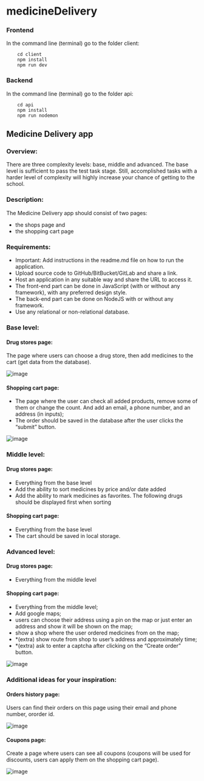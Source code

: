 # medicineDelivery

### Frontend

In the command line (terminal) go to the folder client:

```
    cd client
    npm install
    npm run dev
```


### Backend

In the command line (terminal) go to the folder api:

```
    cd api
    npm install
    npm run nodemon
```

## Medicine Delivery app

### Overview:
There are three complexity levels: base, middle and advanced.
The base level is sufficient to pass the test task stage. Still, accomplished tasks with a harder
level of complexity will highly increase your chance of getting to the school.

### Description:
The Medicine Delivery app should consist of two pages:
- the shops page and
- the shopping cart page

### Requirements:
- Important: Add instructions in the readme.md file on how to run the application.
- Upload source code to GitHub/BitBucket/GitLab and share a link.
- Host an application in any suitable way and share the URL to access it.
- The front-end part can be done in JavaScript (with or without any framework), with any
preferred design style.
- The back-end part can be done on NodeJS with or without any framework.
- Use any relational or non-relational database.

### Base level:

#### Drug stores page:
The page where users can choose a drug store, then add medicines to the cart (get data from the database).

![image](https://github.com/VasylynaKolodiy/medicineDelivery/assets/106997950/833e450a-c702-42a2-975b-a52f8860833c)

#### Shopping cart page:

- The page where the user can check all added products, remove some of them
or change the count. And add an email, a phone number, and an address (in
inputs);
- The order should be saved in the database after the user clicks the “submit”
button.

![image](https://github.com/VasylynaKolodiy/medicineDelivery/assets/106997950/48aac16d-9a22-4a91-9cb0-a78e418263c4)

### Middle level:

#### Drug stores page:
- Everything from the base level
- Add the ability to sort medicines by price and/or date added
- Add the ability to mark medicines as favorites. The following drugs should be displayed first when sorting

#### Shopping cart page:
- Everything from the base level
- The cart should be saved in local storage.

### Advanced level:

#### Drug stores page:
- Everything from the middle level

#### Shopping cart page:

- Everything from the middle level;
- Add google maps;
- users can choose their address using a pin on the map or just enter an
address and show it will be shown on the map;
- show a shop where the user ordered medicines from on the map;
- *(extra) show route from shop to user’s address and approximately time;
- *(extra) ask to enter a captcha after clicking on the “Create order” button.

![image](https://github.com/VasylynaKolodiy/medicineDelivery/assets/106997950/9e18b312-9b27-4dc5-8d41-fb07222609a8)

### Additional ideas for your inspiration:

#### Orders history page:

Users can find their orders on this page using their email and phone number, ororder id.

![image](https://github.com/VasylynaKolodiy/medicineDelivery/assets/106997950/9cd8b98d-37da-48ce-8604-a9ca1d39096a)

#### Coupons page:

Create a page where users can see all coupons (coupons will be used for discounts, users can apply them on the shopping cart page).

![image](https://github.com/VasylynaKolodiy/medicineDelivery/assets/106997950/66dfd7cd-6106-4889-a304-a5c1786b9925)
